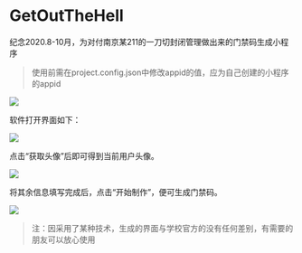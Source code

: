 # GetOutTheHell
纪念2020.8-10月，为对付南京某211的一刀切封闭管理做出来的门禁码生成小程序

> 使用前需在project.config.json中修改appid的值，应为自己创建的小程序的appid

![](https://github.com/Ricky-Chu/GetOutTheHell/blob/master/image-appid.png)

软件打开界面如下： 

![](https://github.com/Ricky-Chu/GetOutTheHell/blob/master/image-index.png)

点击“获取头像”后即可得到当前用户头像。

![](https://github.com/Ricky-Chu/GetOutTheHell/blob/master/image-face.png)

将其余信息填写完成后，点击“开始制作”，便可生成门禁码。

![](https://github.com/Ricky-Chu/GetOutTheHell/blob/master/image-result.png)

> 注：因采用了某种技术，生成的界面与学校官方的没有任何差别，有需要的朋友可以放心使用
